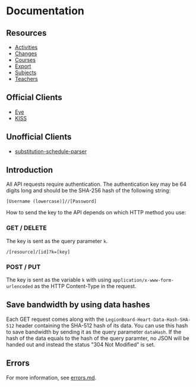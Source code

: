 # Documentation

## Resources

- [Activities](activities/README.md)
- [Changes](changes/README.md)
- [Courses](courses/README.md)
- [Export](export/README.md)
- [Subjects](subjects/README.md)
- [Teachers](teachers/README.md)

## Official Clients

* [Eye](https://gitlab.com/legionboard/eye)
* [KISS](https://gitlab.com/legionboard/kiss)

## Unofficial Clients

* [substitution-schedule-parser](https://github.com/johan12345/substitution-schedule-parser)

## Introduction

All API requests require authentication. The authentication key may be
64 digits long and should be the SHA-256 hash of the following string:

```
[Username (lowercase)]//[Password]
```

How to send the key to the API depends on which HTTP method you use:

### GET / DELETE

The key is sent as the query parameter `k`.

```
/[resource]/[id]?k=[key]
```

### POST / PUT

The key is sent as the variable `k` with using
`application/x-www-form-urlencoded` as the HTTP Content-Type in the
request.

## Save bandwidth by using data hashes

Each GET request comes along with the `LegionBoard-Heart-Data-Hash-SHA-512` header
containing the SHA-512 hash of its data.
You can use this hash to save bandwidth by sending it as the query parameter `dataHash`.
If the hash of the data equals to the hash of the query paramter,
no JSON will be handed out and instead the status "304 Not Modified" is set.

## Errors

For more information, see [errors.md](errors.md).
